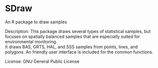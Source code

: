 # SDraw
An R package to draw samples

Description: This package draws several types of statistical samples, but focuses on 
spatially balanced samples that are  especially suited for environmental monitoring.  
It draws BAS, GRTS, HAL, and SSS samples from points, lines, and polygons.  An friendly 
user interface is included for the common functions. 

License: GNU General Public License
